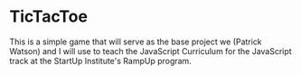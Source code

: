 TicTacToe
=========

This is a simple game that will serve as the base project we (Patrick Watson) and I will use to teach the JavaScript Curriculum for the JavaScript track at the StartUp Institute's RampUp program.
